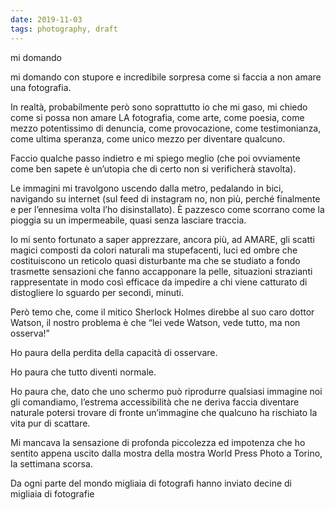 ```yaml
---
date: 2019-11-03
tags: photography, draft
---
```

mi domando

mi domando con stupore e incredibile sorpresa
come si faccia a non amare una fotografia.

In realtà, probabilmente però sono soprattutto io che mi gaso, mi chiedo come si possa non amare LA fotografia, come arte, come poesia, come mezzo potentissimo di denuncia, come provocazione, come testimonianza, come ultima speranza, come unico mezzo per diventare qualcuno.

Faccio qualche passo indietro e mi spiego meglio (che poi ovviamente come ben sapete è un’utopia che di certo non si verificherà stavolta).

Le immagini mi travolgono uscendo dalla metro, pedalando in bici, navigando su internet (sul feed di instagram no, non più, perché finalmente e per l’ennesima volta l’ho disinstallato).
È pazzesco come scorrano come la pioggia su un impermeabile, quasi senza lasciare traccia.

Io mi sento fortunato a saper apprezzare, ancora più, ad AMARE, gli scatti magici composti da colori naturali ma stupefacenti, luci ed ombre che costituiscono un reticolo quasi disturbante ma che se studiato a fondo trasmette sensazioni che fanno accapponare la pelle, situazioni strazianti rappresentate in modo così efficace da impedire a chi viene catturato di distogliere lo sguardo per secondi, minuti.

Però temo che, come il mitico Sherlock Holmes direbbe al suo caro dottor Watson, il nostro problema è che “lei vede Watson, vede tutto, ma non osserva!”

Ho paura della perdita della capacità di osservare.

Ho paura che tutto diventi normale.

Ho paura che, dato che uno schermo può riprodurre qualsiasi immagine noi gli comandiamo, l’estrema accessibilità che ne deriva faccia diventare naturale potersi trovare di fronte un’immagine che qualcuno ha rischiato la vita pur di scattare.

Mi mancava la sensazione di profonda piccolezza ed impotenza che ho sentito appena uscito dalla mostra della mostra World Press Photo a Torino, la settimana scorsa.

Da ogni parte del mondo migliaia di fotografi hanno inviato decine di migliaia di fotografie 